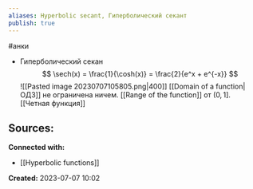 ```yaml
---
aliases: Hyperbolic secant, Гиперболический секант
publish: true
---
```

#анки


- Гиперболический секан
  $$
  \sech(x) = \frac{1}{\cosh(x)} = \frac{2}{e^x + e^{-x}}
  $$   ![[Pasted image 20230707105805.png|400]] 
[[Domain of a function|ОДЗ]] не ограничена ничем. [[Range of the function]] от $(0, 1]$. [[Четная функция]]



**Sources:**
- 


**Connected with:**
- [[Hyperbolic functions]]



**Created:** 2023-07-07 10:02